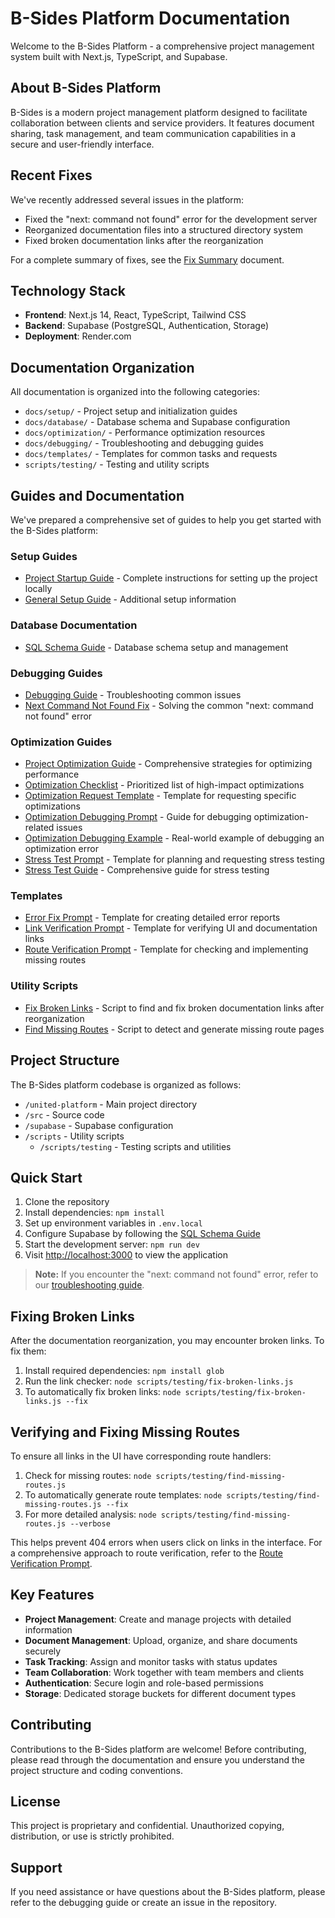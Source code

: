 # B-Sides Platform Documentation

Welcome to the B-Sides Platform - a comprehensive project management system built with Next.js, TypeScript, and Supabase.

## About B-Sides Platform

B-Sides is a modern project management platform designed to facilitate collaboration between clients and service providers. It features document sharing, task management, and team communication capabilities in a secure and user-friendly interface.

## Recent Fixes

We've recently addressed several issues in the platform:

- Fixed the "next: command not found" error for the development server
- Reorganized documentation files into a structured directory system
- Fixed broken documentation links after the reorganization

For a complete summary of fixes, see the [Fix Summary](docs/FIX_SUMMARY.md) document.

## Technology Stack

- **Frontend**: Next.js 14, React, TypeScript, Tailwind CSS
- **Backend**: Supabase (PostgreSQL, Authentication, Storage)
- **Deployment**: Render.com

## Documentation Organization

All documentation is organized into the following categories:

- `docs/setup/` - Project setup and initialization guides
- `docs/database/` - Database schema and Supabase configuration
- `docs/optimization/` - Performance optimization resources
- `docs/debugging/` - Troubleshooting and debugging guides
- `docs/templates/` - Templates for common tasks and requests
- `scripts/testing/` - Testing and utility scripts

## Guides and Documentation

We've prepared a comprehensive set of guides to help you get started with the B-Sides platform:

### Setup Guides

- [Project Startup Guide](docs/setup/PROJECT_STARTUP_GUIDE.md) - Complete instructions for setting up the project locally
- [General Setup Guide](docs/setup/SETUP_GUIDE.md) - Additional setup information

### Database Documentation

- [SQL Schema Guide](docs/database/SQL_SCHEMA_GUIDE.md) - Database schema setup and management

### Debugging Guides

- [Debugging Guide](docs/debugging/DEBUG_GUIDE.md) - Troubleshooting common issues
- [Next Command Not Found Fix](docs/debugging/NEXT_COMMAND_ERROR_FIX.md) - Solving the common "next: command not found" error

### Optimization Guides

- [Project Optimization Guide](docs/optimization/PROJECT_OPTIMIZATION_GUIDE.md) - Comprehensive strategies for optimizing performance
- [Optimization Checklist](docs/optimization/OPTIMIZATION_CHECKLIST.md) - Prioritized list of high-impact optimizations
- [Optimization Request Template](docs/optimization/OPTIMIZATION_REQUEST_PROMPT.md) - Template for requesting specific optimizations
- [Optimization Debugging Prompt](docs/optimization/OPTIMIZATION_DEBUGGING_PROMPT.md) - Guide for debugging optimization-related issues
- [Optimization Debugging Example](docs/optimization/OPTIMIZATION_DEBUGGING_EXAMPLE.md) - Real-world example of debugging an optimization error
- [Stress Test Prompt](docs/optimization/STRESS_TEST_PROMPT.md) - Template for planning and requesting stress testing
- [Stress Test Guide](docs/optimization/STRESS_TEST_GUIDE.md) - Comprehensive guide for stress testing

### Templates

- [Error Fix Prompt](docs/templates/ERROR_FIX_PROMPT.md) - Template for creating detailed error reports
- [Link Verification Prompt](docs/templates/LINK_VERIFICATION_PROMPT.md) - Template for verifying UI and documentation links
- [Route Verification Prompt](docs/templates/ROUTE_VERIFICATION_PROMPT.md) - Template for checking and implementing missing routes

### Utility Scripts

- [Fix Broken Links](scripts/testing/fix-broken-links.js) - Script to find and fix broken documentation links after reorganization
- [Find Missing Routes](scripts/testing/find-missing-routes.js) - Script to detect and generate missing route pages

## Project Structure

The B-Sides platform codebase is organized as follows:

- `/united-platform` - Main project directory
- `/src` - Source code
- `/supabase` - Supabase configuration
- `/scripts` - Utility scripts
  - `/scripts/testing` - Testing scripts and utilities

## Quick Start

1. Clone the repository
2. Install dependencies: `npm install`
3. Set up environment variables in `.env.local`
4. Configure Supabase by following the [SQL Schema Guide](docs/database/SQL_SCHEMA_GUIDE.md)
5. Start the development server: `npm run dev`
6. Visit [http://localhost:3000](http://localhost:3000) to view the application

> **Note:** If you encounter the "next: command not found" error, refer to our [troubleshooting guide](docs/debugging/NEXT_COMMAND_ERROR_FIX.md).

## Fixing Broken Links

After the documentation reorganization, you may encounter broken links. To fix them:

1. Install required dependencies: `npm install glob`
2. Run the link checker: `node scripts/testing/fix-broken-links.js`
3. To automatically fix broken links: `node scripts/testing/fix-broken-links.js --fix`

## Verifying and Fixing Missing Routes

To ensure all links in the UI have corresponding route handlers:

1. Check for missing routes: `node scripts/testing/find-missing-routes.js`
2. To automatically generate route templates: `node scripts/testing/find-missing-routes.js --fix`
3. For more detailed analysis: `node scripts/testing/find-missing-routes.js --verbose`

This helps prevent 404 errors when users click on links in the interface. For a comprehensive approach to route verification, refer to the [Route Verification Prompt](docs/templates/ROUTE_VERIFICATION_PROMPT.md).

## Key Features

- **Project Management**: Create and manage projects with detailed information
- **Document Management**: Upload, organize, and share documents securely
- **Task Tracking**: Assign and monitor tasks with status updates
- **Team Collaboration**: Work together with team members and clients
- **Authentication**: Secure login and role-based permissions
- **Storage**: Dedicated storage buckets for different document types

## Contributing

Contributions to the B-Sides platform are welcome! Before contributing, please read through the documentation and ensure you understand the project structure and coding conventions.

## License

This project is proprietary and confidential. Unauthorized copying, distribution, or use is strictly prohibited.

## Support

If you need assistance or have questions about the B-Sides platform, please refer to the debugging guide or create an issue in the repository. 